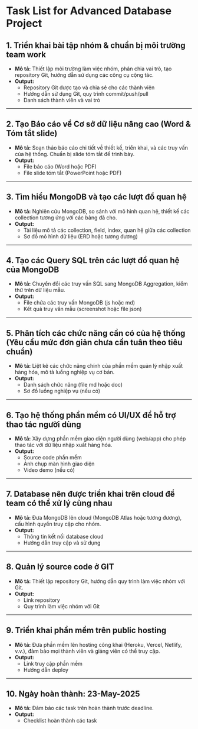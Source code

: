 # Task List for Advanced Database Project

## 1. Triển khai bài tập nhóm & chuẩn bị môi trường team work
- **Mô tả:** Thiết lập môi trường làm việc nhóm, phân chia vai trò, tạo repository Git, hướng dẫn sử dụng các công cụ cộng tác.
- **Output:**
  - Repository Git được tạo và chia sẻ cho các thành viên
  - Hướng dẫn sử dụng Git, quy trình commit/push/pull
  - Danh sách thành viên và vai trò

---

## 2. Tạo Báo cáo về Cơ sở dữ liệu nâng cao (Word & Tóm tắt slide)
- **Mô tả:** Soạn thảo báo cáo chi tiết về thiết kế, triển khai, và các truy vấn của hệ thống. Chuẩn bị slide tóm tắt để trình bày.
- **Output:**
  - File báo cáo (Word hoặc PDF)
  - File slide tóm tắt (PowerPoint hoặc PDF)

---

## 3. Tìm hiểu MongoDB và tạo các lượt đồ quan hệ
- **Mô tả:** Nghiên cứu MongoDB, so sánh với mô hình quan hệ, thiết kế các collection tương ứng với các bảng đã cho.
- **Output:**
  - Tài liệu mô tả các collection, field, index, quan hệ giữa các collection
  - Sơ đồ mô hình dữ liệu (ERD hoặc tương đương)

---

## 4. Tạo các Query SQL trên các lượt đồ quan hệ của MongoDB
- **Mô tả:** Chuyển đổi các truy vấn SQL sang MongoDB Aggregation, kiểm thử trên dữ liệu mẫu.
- **Output:**
  - File chứa các truy vấn MongoDB (js hoặc md)
  - Kết quả truy vấn mẫu (screenshot hoặc file json)

---

## 5. Phân tích các chức năng cần có của hệ thống (Yêu cầu mức đơn giản chưa cần tuân theo tiêu chuẩn)
- **Mô tả:** Liệt kê các chức năng chính của phần mềm quản lý nhập xuất hàng hóa, mô tả luồng nghiệp vụ cơ bản.
- **Output:**
  - Danh sách chức năng (file md hoặc doc)
  - Sơ đồ luồng nghiệp vụ (nếu có)

---

## 6. Tạo hệ thống phần mềm có UI/UX để hỗ trợ thao tác người dùng
- **Mô tả:** Xây dựng phần mềm giao diện người dùng (web/app) cho phép thao tác với dữ liệu nhập xuất hàng hóa.
- **Output:**
  - Source code phần mềm
  - Ảnh chụp màn hình giao diện
  - Video demo (nếu có)

---

## 7. Database nên được triển khai trên cloud để team có thể xử lý cùng nhau
- **Mô tả:** Đưa MongoDB lên cloud (MongoDB Atlas hoặc tương đương), cấu hình quyền truy cập cho nhóm.
- **Output:**
  - Thông tin kết nối database cloud
  - Hướng dẫn truy cập và sử dụng

---

## 8. Quản lý source code ở GIT
- **Mô tả:** Thiết lập repository Git, hướng dẫn quy trình làm việc nhóm với Git.
- **Output:**
  - Link repository
  - Quy trình làm việc nhóm với Git

---

## 9. Triển khai phần mềm trên public hosting
- **Mô tả:** Đưa phần mềm lên hosting công khai (Heroku, Vercel, Netlify, v.v.), đảm bảo mọi thành viên và giảng viên có thể truy cập.
- **Output:**
  - Link truy cập phần mềm
  - Hướng dẫn deploy

---

## 10. Ngày hoàn thành: 23-May-2025
- **Mô tả:** Đảm bảo các task trên hoàn thành trước deadline.
- **Output:**
  - Checklist hoàn thành các task
